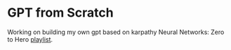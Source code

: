 # GPT from Scratch
Working on building my own gpt based on karpathy Neural Networks: Zero to Hero [playlist](https://www.youtube.com/playlist?list=PLAqhIrjkxbuWI23v9cThsA9GvCAUhRvKZ).